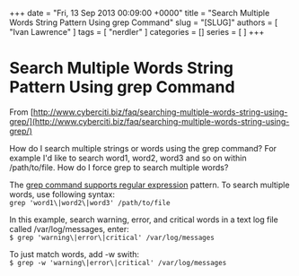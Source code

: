 +++
date = "Fri, 13 Sep 2013 00:09:00 +0000"
title = "Search Multiple Words String Pattern Using grep Command"
slug = "[SLUG]"
authors = [ "Ivan Lawrence" ]
tags = [ "nerdler" ]
categories = []
series = [ ]
+++

# Search Multiple Words String Pattern Using grep Command

From [http://www.cyberciti.biz/faq/searching-multiple-words-string-using-grep/](http://www.cyberciti.biz/faq/searching-multiple-words-string-using-grep/)  
  
How do I search multiple strings or words using the grep command? For example I'd like to search word1, word2, word3 and so on within /path/to/file. How do I force grep to search multiple words?  
  
The [grep command supports regular expression](http://www.cyberciti.biz/faq/grep-regular-expressions/) pattern. To search multiple words, use following syntax:  
`grep 'word1\|word2\|word3' /path/to/file`  
  
In this example, search warning, error, and critical words in a text log file called /var/log/messages, enter:  
`$ grep 'warning\|error\|critical' /var/log/messages`  
  
To just match words, add -w swith:  
`$ grep -w 'warning\|error\|critical' /var/log/messages`